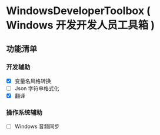 # WindowsDeveloperToolbox ( Windows 开发开发人员工具箱 )

## 功能清单

### 开发辅助

- [X] 变量名风格转换
- [ ] Json 字符串格式化
- [X] 翻译

### 操作系统辅助

- [ ] Windows 音频同步

